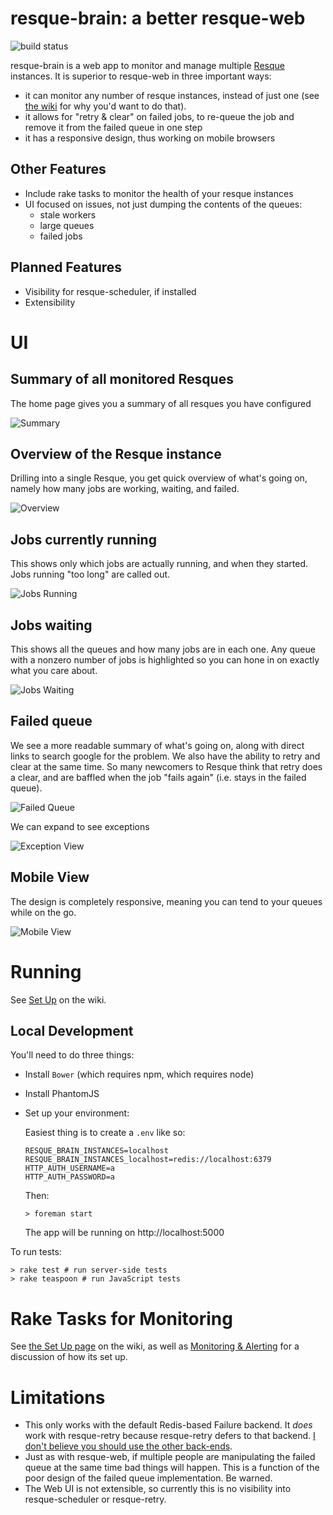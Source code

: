 # resque-brain: a better resque-web

![build status](https://travis-ci.org/stitchfix/resque-brain.svg?branch=master)

resque-brain is a web app to monitor and manage multiple [Resque][resque] instances.  It is superior to resque-web in three
important ways:

[resque]: https://github.com/resque/resque

* it can monitor any number of resque instances, instead of just one (see [the wiki](https://github.com/stitchfix/resque-brain/wiki/Why-Run-Multiple-Resques%3F) for why you'd want to do that).
* it allows for "retry & clear" on failed jobs, to re-queue the job and remove it from the failed queue in one step
* it has a responsive design, thus working on mobile browsers

## Other Features

- Include rake tasks to monitor the health of your resque instances
- UI focused on issues, not just dumping the contents of the queues:
  - stale workers
  - large queues
  - failed jobs

## Planned Features

- Visibility for resque-scheduler, if installed
- Extensibility

# UI

## Summary of all monitored Resques

The home page gives you a summary of all resques you have configured

![Summary](https://www.evernote.com/shard/s71/sh/9760b70b-90b7-4abe-a8e7-79f2d3d221e6/01947177c452e155e3d4a6afcedcf2c1/deep/0/Resque-Brain.png)

## Overview of the Resque instance

Drilling into a single Resque, you get quick overview of what's going on, namely how many jobs are working, waiting, and failed.

![Overview](https://www.evernote.com/shard/s71/sh/d5fee356-e87c-4710-bd95-d683ae74cc23/c992f3d442d3e1af26f204c05a362a34/deep/0/Resque-Brain.png)

## Jobs currently running

This shows only which jobs are actually running, and when they started.  Jobs running "too long" are called out.

![Jobs Running](https://www.evernote.com/shard/s71/sh/42ecf2e0-55d1-416b-90c2-a9f6be8d1d6d/3894cb722ca6000bc1c4b5d7162b4a69/deep/0/Resque-Brain.png)

## Jobs waiting

This shows all the queues and how many jobs are in each one.  Any queue with a nonzero number of jobs is highlighted so you can
hone in on exactly what you care about.

![Jobs Waiting](https://www.evernote.com/shard/s71/sh/61780dea-2f4b-46ec-b525-a49accdba405/50ff5184d3f1b30bdbf07aec6067cb8d/deep/0/Resque-Brain.png)

## Failed queue

We see a more readable summary of what's going on, along with direct links to search google for the problem.  We also have the ability to retry and clear at the same time.  So many newcomers to Resque think that retry does a clear, and are baffled when the job "fails again" (i.e. stays in the failed queue).

![Failed Queue](https://www.evernote.com/shard/s71/sh/ad202253-9cff-4933-8025-e608e1964b32/795b279b021cf55ef08ca3ea89c37f89/deep/0/Resque-Brain.png)

We can expand to see exceptions

![Exception View](https://www.evernote.com/shard/s71/sh/c367b25b-dc5c-4cec-889d-b13af7e61858/13002418848f32f088a4dcdd889e4f03/deep/0/Resque-Brain.png)

## Mobile View

The design is completely responsive, meaning you can tend to your queues while on the go.

![Mobile View](https://www.evernote.com/shard/s71/sh/554347f4-bcae-4c77-aa36-3e2db28b2008/6fbb410e5aabc619e520a3b4e62d34c2/deep/0/Resque-Brain.png)

# Running

See [Set Up](https://github.com/stitchfix/resque-brain/wiki/Set-Up) on the wiki.

## Local Development

You'll need to do three things:

* Install `Bower` (which requires npm, which requires node)
* Install PhantomJS
* Set up your environment:

  Easiest thing is to create a `.env` like so:

  ```
  RESQUE_BRAIN_INSTANCES=localhost
  RESQUE_BRAIN_INSTANCES_localhost=redis://localhost:6379
  HTTP_AUTH_USERNAME=a
  HTTP_AUTH_PASSWORD=a
  ```

  Then:

  ```
  > foreman start
  ```

  The app will be running on http://localhost:5000

To run tests:

```
> rake test # run server-side tests
> rake teaspoon # run JavaScript tests
```

# Rake Tasks for Monitoring

See [the Set Up page](https://github.com/stitchfix/resque-brain/wiki/Set-Up) on the wiki, as well as [Monitoring & Alerting](https://github.com/stitchfix/resque-brain/wiki/Monitoring-and-Alerting) for a discussion of how its set up.

# Limitations

* This only works with the default Redis-based Failure backend.  It *does* work with resque-retry because resque-retry defers to
that backend.  [I don't believe you should use the other back-ends](https://github.com/stitchfix/resque-brain/wiki/Why-you-shouldn't-use-other-Resque-Falure-Back-ends).
* Just as with resque-web, if multiple people are manipulating the failed queue at the same time bad things will happen.  This is
a function of the poor design of the failed queue implementation.  Be warned.
* The Web UI is not extensible, so currently this is no visibility into resque-scheduler or resque-retry.

